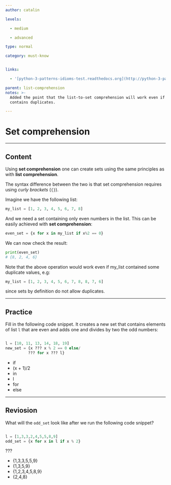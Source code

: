 ```yaml
---
author: catalin

levels:

  - medium

  - advanced

type: normal

category: must-know


links:

  - '[python-3-patterns-idioms-test.readthedocs.org](http://python-3-patterns-idioms-test.readthedocs.org/en/latest/Comprehensions.html#set-comprehensions){website}'

parent: list-comprehension
notes: >-
  Added the point that the list-to-set comprehension will work even if the list
  contains duplicates.

---
```


# Set comprehension

---
## Content

Using **set comprehension** one can create sets using the same principles as with **list comprehension**.  

The syntax difference between the two is that set comprehension requires using *curly brackets* (`{}`).

Imagine we have the following list:
```python
my_list = [1, 2, 3, 4, 5, 6, 7, 8]

```
And we need a set containing only even numbers in the list. This can be easily achieved with **set comprehension**:
```python
even_set = {x for x in my_list if x%2 == 0}

```
We can now check the result:
```python
print(even_set)
# {8, 2, 4, 6}

```
Note that the above operation would work even if my_list contained some duplicate values, e.g:
```python
my_list = [1, 2, 3, 4, 5, 6, 7, 8, 8, 7, 6]
```
since sets by definition do not allow duplicates.

---
## Practice

Fill in the following code snippet. It creates a new set that contains elements of list `l` that are even and adds one and divides by two the odd numbers:

```python

l = [10, 11, 13, 14, 18, 19]
new_set = {x ??? x % 2 == 0 else/
          ??? for x ??? l}
```

* if
* (x + 1)/2
* in
* l
* for
* else


---
## Reviosion

What will the `odd_set` look like after we run the following code snippet?

```python

l = [1,3,3,2,4,5,5,8,9]
odd_set = {x for x in l if x % 2}
```

???

* {1,3,3,5,5,9}
* {1,3,5,9}
* {1,2,3,4,5,8,9}
* {2,4,8}
